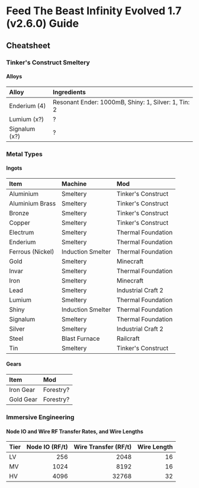 # Feed The Beast Infinity Evolved 1.7 (v2.6.0) Guide

## Cheatsheet

### Tinker's Construct Smeltery
#### Alloys
| Alloy | Ingredients |
| :-- | :-- |
| Enderium (4) | Resonant Ender: 1000mB, Shiny: 1, Silver: 1, Tin: 2 |
| Lumium (x?) | ? |
| Signalum (x?) | ? |


### Metal Types
#### Ingots
| Item | Machine | Mod |
| :-- | :-- | :-- |
| Aluminium | Smeltery | Tinker's Construct |
| Aluminium Brass | Smeltery | Tinker's Construct |
| Bronze | Smeltery | Tinker's Construct |
| Copper | Smeltery | Tinker's Construct |
| Electrum | Smeltery | Thermal Foundation |
| Enderium | Smeltery | Thermal Foundation |
| Ferrous (Nickel) | Induction Smelter | Thermal Foundation |
| Gold | Smeltery | Minecraft |
| Invar | Smeltery | Thermal Foundation |
| Iron | Smeltery | Minecraft |
| Lead | Smeltery | Industrial Craft 2 |
| Lumium | Smeltery | Thermal Foundation |
| Shiny | Induction Smelter | Thermal Foundation |
| Signalum | Smeltery | Thermal Foundation |
| Silver | Smeltery | Industrial Craft 2 |
| Steel | Blast Furnace | Railcraft |
| Tin | Smeltery | Tinker's Construct |
#### Gears
| Item | Mod |
| :-- | :-- |
| Iron Gear | Forestry? |
| Gold Gear | Forestry? |


### Immersive Engineering
#### Node IO and Wire RF Transfer Rates, and Wire Lengths
| Tier | Node IO (RF/t) | Wire Transfer (RF/t) | Wire Length
| :-- | --: | --: | --: |
| LV | 256 | 2048 | 16 |
| MV | 1024 | 8192 | 16 |
| HV | 4096 | 32768 | 32 |
